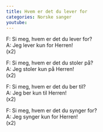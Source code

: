 ```yaml
---
title: Hvem er det du lever for
categories: Norske sanger
youtube: 
---
```


F: Si meg, hvem er det du lever for?  
A: Jeg lever kun for Herren!  
(x2)

F: Si meg, hvem er det du stoler på?  
A: Jeg stoler kun på Herren!  
(x2)

F: Si meg, hvem er det du ber til?  
A: Jeg ber kun til Herren!  
(x2)

F: Si meg, hvem er det du synger for?  
A: Jeg synger kun for Herren!  
(x2)
